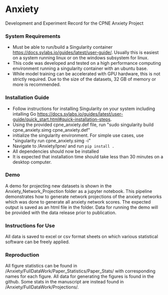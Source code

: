 # Anxiety
Development and Experiment Record for the CPNE Anxiety Project

### System Requirements

- Must be able to run/build a Singularity container https://docs.sylabs.io/guides/latest/user-guide/. Usually this is easiest on a system running linux or on the windows subsystem for linux.
- This code was developed and tested on a high performance computing environment running a singularity container with an ubuntu base. 
- While model training can be accelerated with GPU hardware, this is not strictly required. Due to the size of the datasets, 32 GB of memory or more is recommended.

### Installation Guide
- Follow instructions for installing Singularity on your system including intalling Go https://docs.sylabs.io/guides/latest/user-guide/quick_start.html#quick-installation-steps.
- Using the provided cpne_anxiety.def file, run "sudo singularity build cpne_anxiety.simg cpne_anxiety.def"
- initialize the singularity environment. For simple use cases, use "singularity run cpne_anxiety.simg -i"
- Navigate to /Anxiety/lpne/ and run `pip install .`
- All dependencies should now be installed
- It is expected that installation time should take less than 30 minutes on a desktop computer.

### Demo

A demo for projecting new datasets is shown in the Anxiety_Network_Projection folder as a jupyter notebook. This pipeline demonstrates how to generate network projections of the anxiety networks which was done to generate all anxiety network scores. The expected output is saved as an html file in the folder. Data for running the demo will be provided with the data release prior to publication.

### Instructions for Use
All data is saved to excel or csv format sheets on which various statistical software can be freely applied.

### Reproduction
All figure statistics can be found in /Anxiety/FullDataWork/Paper_Statistics/Paper_Stats/ with corresponding names for each figure. All data for generating the figures is found in the github. Some stats in the manuscript are instead found in /Anxiety/FullDataWork/Projections/.
